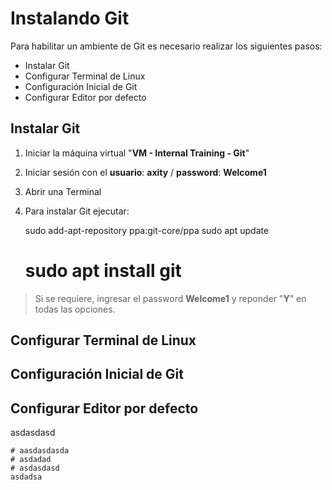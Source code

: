 # Instalando Git
Para habilitar un ambiente de Git es necesario realizar los siguientes pasos:

 - Instalar Git
 - Configurar Terminal de Linux
 - Configuración Inicial de Git
 - Configurar Editor por defecto

## Instalar Git
 1. Iniciar la máquina virtual "**VM - Internal Training - Git**"
 2. Iniciar sesión con el **usuario**: **axity** / **password**: **Welcome1**
 3. Abrir una Terminal
 4. Para instalar Git ejecutar:

     sudo add-apt-repository ppa:git-core/ppa
     sudo apt update
    # sudo apt install git

> Si se requiere, ingresar el password **Welcome1** y reponder "**Y**" en todas las opciones.

## Configurar Terminal de Linux

## Configuración Inicial de Git

## Configurar Editor por defecto
asdasdasd

    # aasdasdasda
    # asdadad
    # asdasdasd
    asdadsa

<!--stackedit_data:
eyJoaXN0b3J5IjpbLTE4OTk2NDYyOTUsODA0MDYzODU3LDE4Mz
YyMzcwMiw5MDMzMDI5OTgsLTcxNzIzNjcxMywtMzA0MTI2MzE4
LDE5NjgwNzE4MzQsLTE5Mzg3MjU2NzEsMzU5NjczNDYsNzMwOT
k4MTE2XX0=
-->